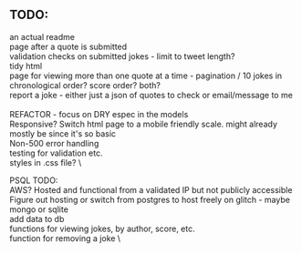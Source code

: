 ## TODO:

an actual readme \
page after a quote is submitted \
validation checks on submitted jokes - limit to tweet length? \
tidy html \
page for viewing more than one quote at a time - pagination / 10 jokes in chronological order? score order? both? \
report a joke - either just a json of quotes to check or email/message to me \
\
REFACTOR - focus on DRY espec in the models \
Responsive? Switch html page to a mobile friendly scale. might already mostly be since it's so basic \
Non-500 error handling \
testing for validation etc. \
styles in .css file? \

PSQL TODO: \
AWS? Hosted and functional from a validated IP but not publicly accessible\
Figure out hosting or switch from postgres to host freely on glitch - maybe mongo or sqlite \
add data to db\
functions for viewing jokes, by author, score, etc. \
function for removing a joke \
